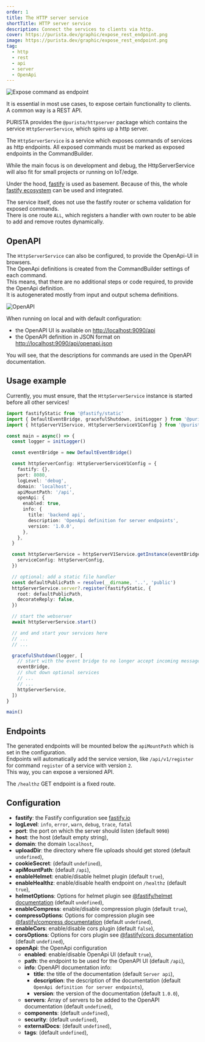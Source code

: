 ```yaml
---
order: 1
title: The HTTP server service
shortTitle: HTTP server service
description: Connect the services to clients via http.
cover: https://purista.dev/graphic/expose_rest_endpoint.png
image: https://purista.dev/graphic/expose_rest_endpoint.png
tag:
  - http
  - rest
  - api
  - server
  - OpenApi
---
```



![Expose command as endpoint](/graphic/expose_rest_endpoint.png)

It is essential in most use cases, to expose certain functionality to clients.  
A common way is a REST API.

PURISTA provides the `@purista/httpserver` package which contains the service `HttpServerService`, which spins up a http server.

The `HttpServerService` is a service which exposes commands of services as http endpoints.
All exposed commands must be marked as exposed endpoints in the CommandBuilder.

While the main focus is on development and debug, the HttpServerService will also fit for small projects or running on IoT/edge.

Under the hood, [fastify](https://www.fastify.io/) is used as basement.
Because of this, the whole [fastify ecosystem](https://www.fastify.io/ecosystem/) can be used and integrated.

The service itself, does not use the fastify router or schema validation for exposed commands.  
There is one route `ALL`, which registers a handler with own router to be able to add and remove routes dynamically.

## OpenAPI

The `HttpServerService` can also be configured, to provide the OpenApi-UI in browsers.  
The OpenApi definitions is created from the CommandBuilder settings of each command.  
This means, that there are no additional steps or code required, to provide the OpenApi definition.  
It is autogenerated mostly from input and output schema definitions.

![OpenAPI](/graphic/openapi_screenshot.png)

When running on local and with default configuration:

- the OpenAPI UI is available on [http://localhost:9090/api](http://localhost:9090/api)
- the OpenAPI definition in JSON format on [http://localhost:9090/api/openapi.json](http://localhost:9090/api/openapi.json)

You will see, that the descriptions for commands are used in the OpenAPI documentation.  

## Usage example

Currently, you must ensure, that the `HttpServerService` instance is started before all other services!

```typescript
import fastifyStatic from '@fastify/static'
import { DefaultEventBridge, gracefulShutdown, initLogger } from '@purista/core'
import { httpServerV1Service, HttpServerServiceV1Config } from '@purista/httpserver'

const main = async() => {
  const logger = initLogger()

  const eventBridge = new DefaultEventBridge()

  const httpServerConfig: HttpServerServiceV1Config = {
    fastify: {},
    port: 8080,
    logLevel: 'debug',
    domain: 'localhost',
    apiMountPath: '/api',
    openApi: {
      enabled: true,
      info: {
        title: 'backend api',
        description: 'OpenApi definition for server endpoints',
        version: '1.0.0',
      },
    },
  }

  const httpServerService = httpServerV1Service.getInstance(eventBridge, {
    serviceConfig: httpServerConfig,
  })

  // optional: add a static file handler
  const defaultPublicPath = resolve(__dirname, '..', 'public')
  httpServerService.server?.register(fastifyStatic, {
    root: defaultPublicPath,
    decorateReply: false,
  })

  // start the webserver
  await httpServerService.start()

  // and and start your services here
  // ...
  // ...

  gracefulShutdown(logger, [
    // start with the event bridge to no longer accept incoming messages
    eventBridge,
    // shut down optional services
    // ...
    // ...
    httpServerService,
  ])
}

main()
```

## Endpoints

The generated endpoints will be mounted below the `apiMountPath` which is set in the configuration.  
Endpoints will automatically add the service version, like `/api/v1/register` for command `register` of a service with version `2`.  
This way, you can expose a versioned API.

The `/healthz` GET endpoint is a fixed route.

## Configuration

- **fastify**: the Fastify configuration see [fastify.io](https://www.fastify.io/docs/latest/Reference/Server/)
- **logLevel**: `info`, `error`, `warn`, `debug`, `trace`, `fatal`
- **port**: the port on which the server should listen (default `9090`)
- **host**: the host (default empty string),
- **domain**: the domain `localhost`,
- **uploadDir**: the directory where file uploads should get stored (default `undefined`),
- **cookieSecret**: (default `undefined`),
- **apiMountPath**: (default `/api`),
- **enableHelmet**: enable/disable helmet plugin (default `true`),
- **enableHealthz**: enable/disable health endpoint on `/healthz` (default `true`),
- **helmetOptions**: Options for helmet plugin see [@fastify/helmet documentation](https://github.com/fastify/fastify-helmet) (default `undefined`),
- **enableCompress**: enable/disable compression plugin (default `true`),
- **compressOptions**: Options for compression plugin see [@fastify/compress documentation](https://github.com/fastify/fastify-compress) (default `undefined`),
- **enableCors**: enable/disable cors plugin (default `false`),
- **corsOptions**: Options for cors plugin see [@fastify/cors documentation](https://github.com/fastify/fastify-cors) (default `undefined`),
- **openApi**: the OpenApi configuration  
  - **enabled**: enable/disable OpenApi UI (default `true`),
  - **path**: the endpoint to be used for the OpenAPI UI (default `/api`),
  - **info**: OpenAPI documentation info:
    - **title**: the title of the documentation (default `Server api`),
    - **description**: the description of the documentation (default `OpenApi definition for server endpoints`),
    - **version**: the version of the documentation (default `1.0.0`),
  - **servers**: Array of servers to be added to the OpenAPI documentation (default `undefined`),
  - **components**: (default `undefined`),
  - **security**: (default `undefined`),
  - **externalDocs**: (default `undefined`),
  - **tags**: (default `undefined`),
